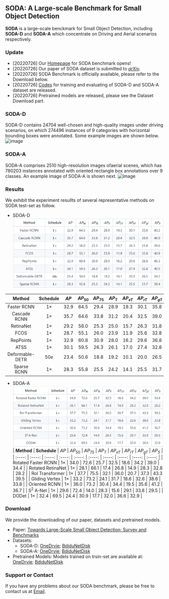 <!-- <script type="text/javascript" src="http://cdn.mathjax.org/mathjax/latest/MathJax.js?config=TeX-AMS-MML_HTMLorMML"></script> -->

## SODA: A Large-scale Benchmark for Small Object Detection
**SODA** is a large-scale benckmark for Small Object Detection, including **SODA-D** and **SODA-A** which concentrate on Driving and Aerial scenarios respectively.

### Update
 - [20220726] Our [Homepage](https://shaunyuan22.github.io/SODA/) for SODA benchmark opens!
 - [20220726] Our paper of SODA dataset is submitted to [*arXiv*](https://arxiv.org).
 - [20220726] SODA Benchmark is officially available, please refer to the Download below.
 - [20220726] [Codes](https://github.com/shaunyuan22/SODA) for training and evaluating of SODA-D and SODA-A dataset are released.
 - [20220726] Pretrained models are released, please see the Dataset Download part.
 
### SODA-D
SODA-D contains 24704 well-chosen and high-quality images under driving scenarios, on which 274496 instances of 9 categories with horizontal bounding boxes were annotated. Some example images are shown below.
![image](imgs/sodad_vis.png)

### SODA-A
SODA-A comprises 2510 high-resolution images ofaerial scenes, which has 780203 instances annotated with oriented rectangle box annotations over 9 classes. An example image of SODA-A is shown next.
![image](imgs/sodaa_vis.png)

### Results
We exhibit the experiment resullts of several representative methods on SODA test-set as follow.
 - SDOA-D
![images](imgs/sodad_res.PNG)

| **Method** | **Schedule** | $AP$ | $AP_{50}$ | $AP_{75}$ | $AP_T$ | $AP_{eT}$ | $AP_{rT}$ | $AP_{gT}$ | $AP_S$ |
| :----: | :----: | :----: | :----: | :----: | :----: | :----: | :----: | :----: | :----: |
| Faster RCNN | $1 \times$ | 32.9 | 64.5 | 29.4 | 28.9 | 19.3 | 30.1 | 35.8 | 43.2 |
| Cascade RCNN | $1 \times$ |35.7 | 64.6 | 33.8 | 31.2 | 20.4 | 32.5 | 39.0 | 46.9 |
| RetinaNet | $1 \times$ | 29.2 | 58.0 | 25.3 | 25.0 | 15.7 | 26.3 | 31.8 | 39.6 |
| FCOS | $1 \times$ | 28.7 | 55.1 | 26.0 | 23.9 | 11.9 | 25.6 | 32.8 | 40.9 |
| RepPoints | $1 \times$ | 32.9 | 60.8 | 30.9 | 28.0 | 16.2 | 29.6 | 36.8 | 45.3 |
| ATSS | $1 \times$ | 30.1 | 59.5 | 26.3 | 26.1 | 17.0 | 27.4 | 32.8 | 40.5 |
| Deformable-DETR | $50e$ | 23.4 | 50.6 | 18.8 | 19.2 | 10.1 | 20.0 | 26.5 | 34.2 |
| Sparse RCNN | $1 \times$ | 28.3 | 55.8 | 25.5 | 24.2 | 14.1 | 25.5 | 31.7 | 39.4 |

 - SDOA-A
![images](imgs/sodaa_res.PNG)
| **Method** | **Schedule** | $AP$ | $AP_{50}$ | $AP_{75}$ | $AP_T$ | $AP_{eT}$ | $AP_{rT}$ | $AP_{gT}$ | $AP_S$ |
| :----: | :----: | :----: | :----: | :----: | :----: | :----: | :----: | :----: | :----: |
| Rotated Faster RCNN | $1 \times$ | 34.0 | 72.6 | 25.7 | 32.5 | 18.6 | 34.2 | 39.0 | 34.4 |
| Rotated RetinaNet | $1 \times$ | 28.1 | 66.1 | 17.4 | 26.8 | 14.9 | 28.3 | 32.8 | 28.2 |
| RoI Transformer | $1 \times$ | 37.7 | 75.5 | 32.1 | 36.0 | 20.7 | 37.3 | 43.3 | 39.5 |
| Gliding Vertex | $1 \times$ | 33.2 | 73.2 | 24.1 | 31.7 | 18.6 | 32.6 | 38.6 | 33.8 |
| Oriented RCNN | $1 \times$ | 36.0 | 73.2 | 30.4 | 34.4 | 19.5 | 35.6 | 41.2 | 36.7 |
| S$^2$ A-Net | $1 \times$ | 29.6 | 72.4 | 14.0 | 28.3 | 15.6 | 29.1 | 33.8 | 29.5 |
| DODet | $1 \times$ | 32.4 | 69.5 | 24.4 | 30.9 | 17.7 | 32.0 | 36.6 | 32.9 |


### Download
We provide the downloading of our paper, datasets and pretrained models.
 - Paper: [Towards Large-Scale Small Object Detection: Survey and Benchmarks](https://arxiv.org)
 - Datasets:
   - SODA-D: [OneDrvie](https://www.microsoft.com/onedrive); [BdiduNetDisk](https://pan.baidu.com)
   - SODA-A: [OneDrvie](https://www.microsoft.com/onedrive); [BdiduNetDisk](https://pan.baidu.com)
 - Pretrained Models: Models trained on trsin-set are available at: [OneDrvie](https://www.microsoft.com/onedrive); [BdiduNetDisk](https://pan.baidu.com)


### Support or Contact
If you have any problems about our SODA benchmark, please be free to contact us at [Email](shaunyuan@mail.nwpu.edu.cn).
